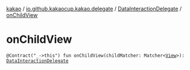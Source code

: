 [kakao](../../index.md) / [io.github.kakaocup.kakao.delegate](../index.md) / [DataInteractionDelegate](index.md) / [onChildView](./on-child-view.md)

# onChildView

`@Contract("_->this") fun onChildView(childMatcher: Matcher<`[`View`](https://developer.android.com/reference/android/view/View.html)`>): `[`DataInteractionDelegate`](index.md)